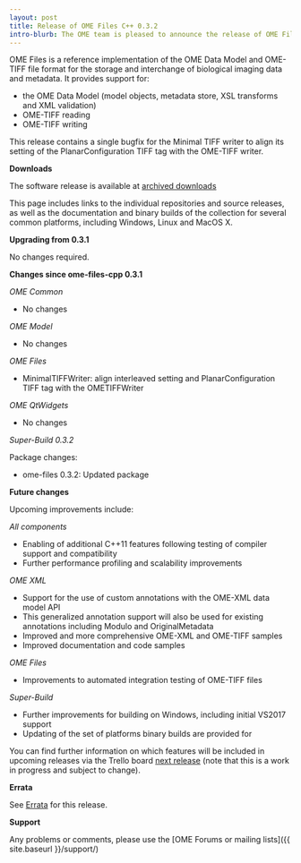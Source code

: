 ```yaml
---
layout: post
title: Release of OME Files C++ 0.3.2
intro-blurb: The OME team is pleased to announce the release of OME Files C++ 0.3.2
---
```

OME Files is a reference implementation of the OME Data Model and OME-TIFF file format for the storage and interchange of biological imaging data and metadata.  It provides support for:

-  the OME Data Model (model objects, metadata store, XSL transforms and XML validation)
-  OME-TIFF reading
-  OME-TIFF writing

This release contains a single bugfix for the Minimal TIFF writer to align its setting of the PlanarConfiguration TIFF tag with the OME-TIFF writer.

**Downloads**

The software release is available at [archived downloads](http://downloads.openmicroscopy.org/ome-files-cpp/0.3.2/)

This page includes links to the individual repositories and source releases, as well as the documentation and binary builds of the collection for several common platforms, including Windows, Linux and MacOS X.

**Upgrading from 0.3.1**

No changes required.

**Changes since ome-files-cpp 0.3.1**

*OME Common*

-  No changes

*OME Model*

-  No changes

*OME Files*

-  MinimalTIFFWriter: align interleaved setting and PlanarConfiguration TIFF tag with the OMETIFFWriter

*OME QtWidgets*

-  No changes

*Super-Build 0.3.2*

Package changes:

-  ome-files 0.3.2: Updated package

**Future changes**

Upcoming improvements include:

*All components*

-  Enabling of additional C++11 features following testing of compiler support and compatibility
-  Further performance profiling and scalability improvements

*OME XML*

-  Support for the use of custom annotations with the OME-XML data model API
-  This generalized annotation support will also be used for existing annotations including Modulo and OriginalMetadata
-  Improved and more comprehensive OME-XML and OME-TIFF samples
-  Improved documentation and code samples

*OME Files*

-  Improvements to automated integration testing of OME-TIFF files

*Super-Build*

-  Further improvements for building on Windows, including initial VS2017 support
-  Updating of the set of platforms binary builds are provided for

You can find further information on which features will be included in upcoming releases via the Trello board  [next release](https://trello.com/b/WFYWCvoV/ome-files-0-4-0) (note that this is a work in progress and subject to change).

**Errata**

See [Errata](https://www.openmicroscopy.org/site/support/ome-files-cpp/ome-cmake-superbuild/manual/html/errata.html) for this release.

**Support**

Any problems or comments, please use the [OME Forums or mailing lists]({{ site.baseurl }}/support/)
 
